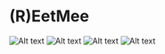 # (R)EetMee

![Alt text](https://github.com/nielske31/EetMee/blob/master/doc/BaseActivity.jpeg)
![Alt text](https://github.com/nielske31/EetMee/blob/master/doc/OfferListActivity.jpeg)
![Alt text](https://github.com/nielske31/EetMee/blob/master/doc/DetailActivity.jpeg)
![Alt text](https://github.com/nielske31/EetMee/blob/master/doc/MakeOfferActivity.jpeg)
